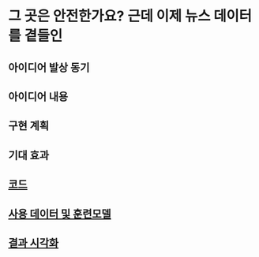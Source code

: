 # 그 곳은 안전한가요? 근데 이제 뉴스 데이터를 곁들인

## 아이디어 발상 동기

## 아이디어 내용

## 구현 계획

## 기대 효과

## [코드](./code)

## [사용 데이터 및 훈련모델](./data)

## [결과 시각화](./img)

